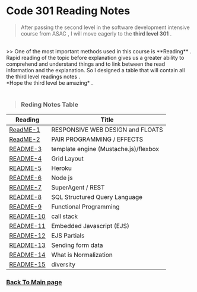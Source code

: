 # Code 301 Reading Notes

> After passing the second level in the software development intensive course from ASAC , I will move eagerly to the **third level 301** .
<br>
>> One of the most important methods used in this course is **Reading** .
Rapid reading of the topic before explanation gives us a greater ability to comprehend and understand things and to link between the read information and the explanation.
So I designed a table that will contain all the third level readings notes .
<br>
*Hope the third level be amazing* .
<br>
<br>

> ### Reding Notes Table 

| Reading      | Title  |
| -------------| -------|
| [ReadME-1](https://raghadmustafa96.github.io/reading-notes/Read01_301) |RESPONSIVE WEB DESIGN and FLOATS |
| [ReadME-2](https://raghadmustafa96.github.io/reading-notes/Read02_301) |PAIR PROGRAMMING / EFFECTS |
| [README-3](https://raghadmustafa96.github.io/reading-notes/Read03_301) | template engine (Mustache.js)/flexbox|
| [README-4](https://raghadmustafa96.github.io/reading-notes/Read04_301) |Grid Layout |
| [README-5](https://raghadmustafa96.github.io/reading-notes/Read05_301) | Heroku |
| [README-6](https://raghadmustafa96.github.io/reading-notes/Read06-301) | Node js|
| [README-7](https://raghadmustafa96.github.io/reading-notes/Readme07_301) | SuperAgent / REST|
| [README-8](https://raghadmustafa96.github.io/reading-notes/Readme08_301) |SQL Structured Query Language|
| [README-9](https://raghadmustafa96.github.io/reading-notes/Readme09_301) | Functional Programming|
| [README-10](https://raghadmustafa96.github.io/reading-notes/Readme10_301)| call stack|
| [README-11](https://raghadmustafa96.github.io/reading-notes/Read11_301)| Embedded Javascript (EJS)|
| [README-12](https://raghadmustafa96.github.io/reading-notes/Read12_301)|EJS Partials |
| [README-13](https://raghadmustafa96.github.io/reading-notes/Read13_301)|Sending form data |
| [README-14](https://raghadmustafa96.github.io/reading-notes/read14_301)|What is Normalization |
| [README-15](https://raghadmustafa96.github.io/reading-notes/Read15_301)| diversity|


### [Back To Main page](https://raghadmustafa96.github.io/reading-notes/)